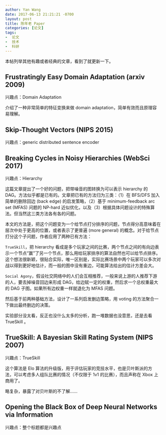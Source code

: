 ```yaml
---
author: Yan Wang
date: 2017-06-13 21:21:21 -0700
layout: post
title: 陈年老 Paper
categories: [论文]
tags:
-  论文
-  技术
-  科研
---
```


本帖列举其他有趣或者经典的文章，看到了就更新一下。

## Frustratingly Easy Domain Adaptation (arxiv 2009)

兴趣点：Domain Adaptation

介绍了一种非常简单的特征变换来做 domain adaptation，简单有效而且原理容易理解。

## Skip-Thought Vectors (NIPS 2015)

兴趣点：generic distributed sentence encoder

## Breaking Cycles in Noisy Hierarchies (WebSci 2017)

兴趣点：Hierarchy

这篇文章提出了一个好的问题，把带噪音的图转换为可以表示 hierarchy 的DAG。方法似乎都是已有的。文章把已有的方法归为三类：（1）在 BFS/DFS 加入简单的删除回边 (back edge) 的启发策略，（2）基于 minimum-feedback arc set (MFAS) 问题的 NP-hard 近似优化，以及（3）根据具体问题设计的特殊算法。但当然这三类方法各有各的问题。

本文的方法是，把这个问题变为一个给节点打分排序的问题，节点得分高意味着在层次中处于更高的位置，或者表示了更普遍 (more general) 的概念。对于给节点打分这个子问题，作者应用了两种已有方法：

`TrueSkill`，把 hierarchy 看成是多个玩家之间的比赛，两个节点之间的有向边表示一个节点“赢”了另一个节点，那么用给玩家排序的算法自然也可以给节点排序。这个想法很新颖，很贴合实际，唯一区别是，实际比赛场景中两个玩家可以多次对战以得到更好地估计，而一般的图中没有重边，可能算法给出的估计方差会大。

`Social Agony`，假设社交网络中的人们会互相推荐，一般来说上游的人推荐下游的人，要去掉噪音回边来形成 DAG，给边赋一定的权重，然后求一个总权重最大的 DAG 子图。如果所有边权重一样就退化为 MFAS 问题。

然后基于前两种基础方法，设计了一系列启发删边策略，用 voting 的方法聚合一下做出最终删边的决策。

实验部分没太看，反正也没什么太多的分析，跑一堆数据也没意思，还是去看 TrueSkill 。

## TrueSkill: A Bayesian Skill Rating System (NIPS 2007)

兴趣点：TrueSkill

这个算法是 Elo 算法的升级版，用于评估玩家的竞技水平，也是贝叶斯派的方法，可以考虑多人组队比赛的情况（不仅限于 1v1 的比赛），而且声称在 Xbox 上商用了。

略复杂，暴露了对贝叶斯的不了解……

## Opening the Black Box of Deep Neural Networks via Information

兴趣点：整个标题都是兴趣点

